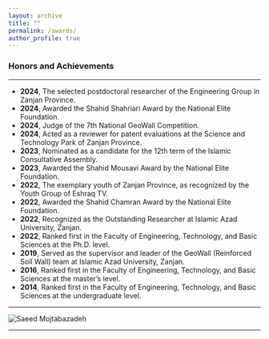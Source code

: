 ```yaml
---
layout: archive
title: ""
permalink: /awards/
author_profile: true
---
```


### **Honors and Achievements**
___
- **2024**, The selected postdoctoral researcher of the Engineering Group in Zanjan Province.
- **2024**, Awarded the Shahid Shahriari Award by the National Elite Foundation.
- **2024**, Judge of the 7th National GeoWall Competition.
- **2024**, Acted as a reviewer for patent evaluations at the Science and Technology Park of Zanjan Province.
- **2023**, Nominated as a candidate for the 12th term of the Islamic Consultative Assembly.
- **2023**, Awarded the Shahid Mousavi Award by the National Elite Foundation.
- **2022**, The exemplary youth of Zanjan Province, as recognized by the Youth Group of Eshraq TV.
- **2022**, Awarded the Shahid Chamran Award by the National Elite Foundation.
- **2022**, Recognized as the Outstanding Researcher at Islamic Azad University, Zanjan.
- **2022**, Ranked first in the Faculty of Engineering, Technology, and Basic Sciences at the Ph.D. level.
- **2019**, Served as the supervisor and leader of the GeoWall (Reinforced Soil Wall) team at Islamic Azad University, Zanjan.
- **2016**, Ranked first in the Faculty of Engineering, Technology, and Basic Sciences at the master’s level.
- **2014**, Ranked first in the Faculty of Engineering, Technology, and Basic Sciences at the undergraduate level.
  

___
  ![Saeed Mojtabazadeh](https://github.com/mojtabazadeh/mojtabazadeh.github.io/blob/main/images/Final2.jpg?raw=true)    

  ___
